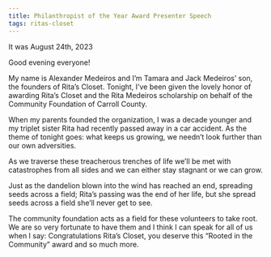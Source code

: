 ```yaml
---
title: Philanthropist of the Year Award Presenter Speech
tags: ritas-closet
---
```

It was August 24th, 2023

Good evening everyone!  
  
My name is Alexander Medeiros and I’m Tamara and Jack Medeiros’ son, the founders of Rita’s Closet. Tonight, I’ve been given the lovely honor of awarding Rita’s Closet and the Rita Medeiros scholarship on behalf of the Community Foundation of Carroll County.  
  
When my parents founded the organization, I was a decade younger and my triplet sister Rita had recently passed away in a car accident. As the theme of tonight goes: what keeps us growing, we needn’t look further than our own adversities.  
  
As we traverse these treacherous trenches of life we’ll be met with catastrophes from all sides and we can either stay stagnant or we can grow.  
  
Just as the dandelion blown into the wind has reached an end, spreading seeds across a field; Rita’s passing was the end of her life, but she spread seeds across a field she’ll never get to see.  
  
The community foundation acts as a field for these volunteers to take root. We are so very fortunate to have them and I think I can speak for all of us when I say: Congratulations Rita’s Closet, you deserve this “Rooted in the Community” award and so much more.